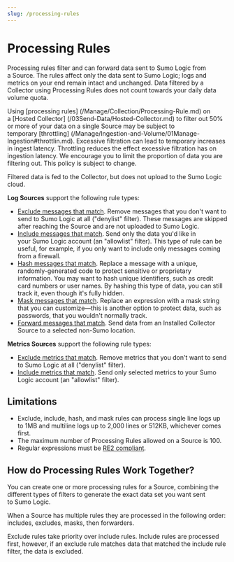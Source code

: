 ```yaml
---
slug: /processing-rules
---
```


# Processing Rules

Processing rules filter and can forward data sent to Sumo Logic from a Source. The rules affect only the data sent to Sumo Logic; logs and metrics on your end remain intact and unchanged. Data filtered by a Collector using Processing Rules does not count towards your daily data volume quota.

Using [processing rules] (/Manage/Collection/Processing-Rule.md) on a [Hosted Collector] (/03Send-Data/Hosted-Collector.md) to filter out 50% or more of your data on a single Source may be subject to temporary [throttling] (/Manage/Ingestion-and-Volume/01Manage-Ingestion#throttlin.md). Excessive filtration can lead to temporary increases in ingest latency. Throttling reduces the effect excessive filtration has on ingestion latency. We encourage you to limit the proportion of data you are filtering out. This policy is subject to change.

Filtered data is fed to the Collector, but does not upload to the Sumo Logic cloud.

**Log Sources** support the following rule types:

* [Exclude messages that match](include-and-exclude-rules.md). Remove messages that you don't want to send to Sumo Logic at all ("denylist" filter). These messages are skipped after reaching the Source and are not uploaded to Sumo Logic.
* [Include messages that match](include-and-exclude-rules.md). Send only the data you'd like in your Sumo Logic account (an "allowlist" filter). This type of rule can be useful, for example, if you only want to include only messages coming from a firewall.
* [Hash messages that match](hash-rules.md). Replace a message with a unique, randomly-generated code to protect sensitive or proprietary information. You may want to hash unique identifiers, such as credit card numbers or user names. By hashing this type of data, you can still track it, even though it's fully hidden.
* [Mask messages that match](mask-rules.md). Replace an expression with a mask string that you can customize—this is another option to protect data, such as passwords, that you wouldn't normally track.
* [Forward messages that match](data-forwarding-rules.md). Send data from an Installed Collector Source to a selected non-Sumo location.

**Metrics Sources** support the following rule types:

* [Exclude metrics that match](metrics-include-and-exclude-rules.md). Remove metrics that you don't want to send to Sumo Logic at all ("denylist" filter).
* [Include metrics that match](metrics-include-and-exclude-rules.md). Send only selected metrics to your Sumo Logic account (an "allowlist" filter). 

## Limitations

* Exclude, include, hash, and mask rules can process single line logs up to 1MB and multiline logs up to 2,000 lines or 512KB, whichever comes first.
* The maximum number of Processing Rules allowed on a Source is 100.
* Regular expressions must be [RE2 compliant](https://github.com/google/re2/wiki/Syntax).

## How do Processing Rules Work Together?

You can create one or more processing rules for a Source, combining the different types of filters to generate the exact data set you want sent to Sumo Logic.  
  
When a Source has multiple rules they are processed in the following order: includes, excludes, masks, then forwarders.   
  
Exclude rules take priority over include rules. Include rules are processed first, however, if an exclude rule matches data that matched the include rule filter, the data is excluded.
